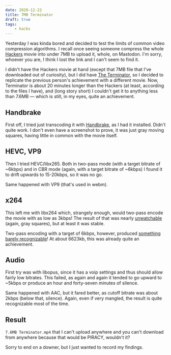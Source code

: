```yaml
---
date: 2020-12-22
title: 7MB Terminator
draft: true
tags:
	- hacks
---
```


Yesterday I was kinda bored and decided to test the limits of common video compression algorithms. I recall once seeing someone compress the whole [Hackers](https://www.imdb.com/title/tt0113243/) movie into under 7MB to upload it, whole, on Mastodon. I'm sorry, whoever you are, I think I lost the link and I can't seem to find it.

I didn't have the Hackers movie at hand (except that 7MB file that I've downloaded out of curiosity), but I did have [The Terminator](https://www.imdb.com/title/tt0088247/), so I decided to replicate the previous person's achievement with a different movie. Now, Terminator is about 20 minutes longer than the Hackers (at least, according to the files I have), and (long story short) I couldn't get it to anything less than 7.6MB — which is still, in my eyes, quite an achievement.

## Handbrake

First off, I tried just transcoding it with [Handbrake](https://handbrake.fr/), as I had it installed. Didn't quite work. I don't even have a screenshot to prove, it was just gray moving squares, having little in common with the movie itself.

## HEVC, VP9
Then I tried HEVC/libx265. Both in two-pass mode (with a target bitrate of ~6kbps) and in CBR mode (again, with a target bitrate of ~6kbps) I found it to drift upwards to 15-20kbps, so it was no go.

Same happened with VP9 (that's used in webm).

## x264
This left me with libx264 which, strangely enough, would two-pass encode the movie with as low as 3kbps! The result of that was nearly [unwatchable](/blog/images/term-3k.jpg) (again, gray squares), but at least it was stable.

Two-pass encoding with a target of 6kbps, however, produced [something barely recognizable](/blog/images/term-6k.jpg)! At about 6623kb, this was already quite an achievement.

## Audio
First try was with libopus, since it has a voip settings and thus should allow fairly low bitrates. This failed, as again and again it tended to go upward to ~5kbps or produce an hour and forty-seven minutes of silence.

Same happened with AAC, but it fared better, as cutoff bitrate was about 2kbps (below that, silence). Again, even if very mangled, the result is quite recognizable most of the time.

## Result

`7.6MB Terminator.mp4` that I can't upload anywhere and you can't download from anywhere because that would be PIRACY, wouldn't it?

Sorry to end on a downer, but I just wanted to record my findings.